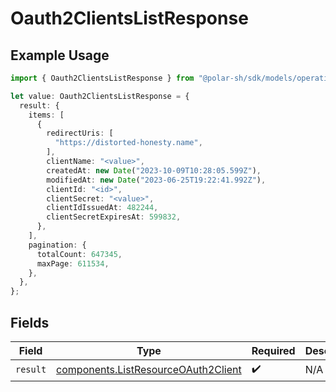 # Oauth2ClientsListResponse

## Example Usage

```typescript
import { Oauth2ClientsListResponse } from "@polar-sh/sdk/models/operations/oauth2clientslist.js";

let value: Oauth2ClientsListResponse = {
  result: {
    items: [
      {
        redirectUris: [
          "https://distorted-honesty.name",
        ],
        clientName: "<value>",
        createdAt: new Date("2023-10-09T10:28:05.599Z"),
        modifiedAt: new Date("2023-06-25T19:22:41.992Z"),
        clientId: "<id>",
        clientSecret: "<value>",
        clientIdIssuedAt: 482244,
        clientSecretExpiresAt: 599832,
      },
    ],
    pagination: {
      totalCount: 647345,
      maxPage: 611534,
    },
  },
};
```

## Fields

| Field                                                                                      | Type                                                                                       | Required                                                                                   | Description                                                                                |
| ------------------------------------------------------------------------------------------ | ------------------------------------------------------------------------------------------ | ------------------------------------------------------------------------------------------ | ------------------------------------------------------------------------------------------ |
| `result`                                                                                   | [components.ListResourceOAuth2Client](../../models/components/listresourceoauth2client.md) | :heavy_check_mark:                                                                         | N/A                                                                                        |